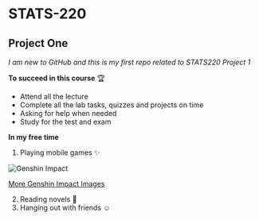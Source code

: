 # STATS-220
## Project One
*I am new to GitHub and this is my first repo related to STATS220 Project 1*

**To succeed in this course** :trophy:
* Attend all the lecture
* Complete all the lab tasks, quizzes and projects on time
* Asking for help when needed
* Study for the test and exam

**In my free time**
1. Playing mobile games :sparkles:

![Genshin Impact](https://s1.zerochan.net/Genshin.Impact.600.3460760.jpg)

[More Genshin Impact Images](https://www.zerochan.net/Genshin+Impact?q=Genshin+Imapct)

2. Reading novels :book:
3. Hanging out with friends :relaxed:

